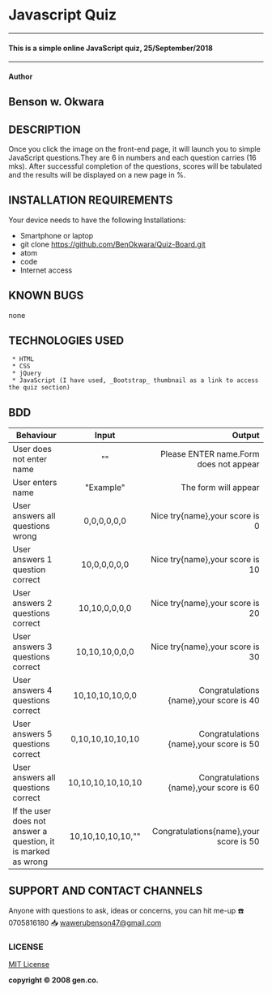 # Javascript Quiz
---------------------------------------------------------------
#### This is a simple online JavaScript quiz, 25/September/2018
---------------------------------------------------------------
#### Author
  **Benson w. Okwara**
---------------------------------------------------------------
## DESCRIPTION
Once you click the image on the front-end page, it will launch you to simple JavaScript questions.They are 6 in numbers and each question carries (16 mks). After successful completion of the questions, scores will be tabulated and the results will be displayed on a new page in %.
## INSTALLATION REQUIREMENTS
Your device needs to have the following Installations:
* Smartphone or laptop
* git clone  https://github.com/BenOkwara/Quiz-Board.git
* atom
* code
* Internet access
## KNOWN BUGS
  none  
## TECHNOLOGIES USED
     * HTML
     * CSS
     * jQuery
     * JavaScript (I have used, _Bootstrap_ thumbnail as a link to access the quiz section)

## BDD
| Behaviour   |      Input     |  Output |
|----------|:-------------:|------:|
| User does not enter name |  "" | Please ENTER name.Form does not appear |
| User enters name |    "Example"   |   The form will appear |
| User answers all questions wrong | 0,0,0,0,0,0 |    Nice try{name},your score is 0 |
| User answers 1 question correct | 10,0,0,0,0,0 |    Nice try{name},your score is 10 |
| User answers 2 questions correct | 10,10,0,0,0,0 |    Nice try{name},your score is 20 |
| User answers 3 questions correct | 10,10,10,0,0,0 |    Nice try{name},your score is 30 |
| User answers 4 questions correct | 10,10,10,10,0,0 |    Congratulations {name},your score is 40 |
| User answers 5 questions correct | 0,10,10,10,10,10 |    Congratulations {name},your score is 50 |
| User answers all questions correct | 10,10,10,10,10,10 |    Congratulations {name},your score is 60 |
| If the user does not answer a question, it is marked as wrong | 10,10,10,10,10,"" |    Congratulations{name},your score is 50 |

## SUPPORT AND CONTACT CHANNELS
Anyone with questions to ask, ideas or concerns, you can hit me-up
:phone: 0705816180    :inbox_tray: wawerubenson47@gmail.com

### LICENSE
[MIT License](https://choosealicense.com/licenses/mit/#)


__copyright :copyright: 2008 gen.co.__
